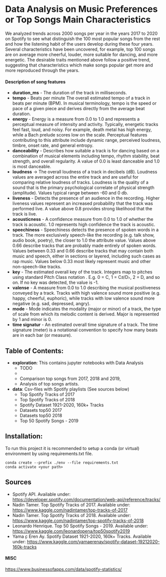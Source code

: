 # Data Analysis on Music Preferences or Top Songs Main Characteristics
We analyzed trends across 2000 songs per year in the years 2017 to 2020 on Spotify to see what distinguish the 100 most popular songs from the rest and how the listening habit of the users develop during these four years. Several characteristics have been uncovered, for example, top 100 songs are on average more cheerful, louder, more suitable for dancing, and more energetic. The desirable traits mentioned above follow a positive trend, suggesting that characteristics which make songs popular get more and more reproduced through the years.

#### Description of song features
- **duration_ms** - The duration of the track in milliseconds.
- **tempo** - Beats per minute The overall estimated tempo of a track in beats per minute (BPM). In musical terminology, tempo is the speed or pace of a given piece and derives directly from the average beat duration.
- **energy** - Energy is a measure from 0.0 to 1.0 and represents a perceptual measure of intensity and activity. Typically, energetic tracks feel fast, loud, and noisy. For example, death metal has high energy, while a Bach prelude scores low on the scale. Perceptual features contributing to this attribute include dynamic range, perceived loudness, timbre, onset rate, and general entropy.
- **danceability** - Describes how suitable a track is for dancing based on a combination of musical elements including tempo, rhythm stability, beat strength, and overall regularity. A value of 0.0 is least danceable and 1.0 is most danceable.
- **loudness** -> The overall loudness of a track in decibels (dB). Loudness values are averaged across the entire track and are useful for comparing relative loudness of tracks. Loudness is the quality of a sound that is the primary psychological correlate of physical strength (amplitude). Values typical range between -60 and 0 db.
- **liveness** - Detects the presence of an audience in the recording. Higher liveness values represent an increased probability that the track was performed live. A value above 0.8 provides strong likelihood that the track is live.
- **acousticness** - A confidence measure from 0.0 to 1.0 of whether the track is acoustic. 1.0 represents high confidence the track is acoustic.
- **speechiness** - Speechiness detects the presence of spoken words in a track. The more exclusively speech-like the recording (e.g. talk show, audio book, poetry), the closer to 1.0 the attribute value. Values above 0.66 describe tracks that are probably made entirely of spoken words. Values between 0.33 and 0.66 describe tracks that may contain both music and speech, either in sections or layered, including such cases as rap music. Values below 0.33 most likely represent music and other non-speech-like tracks.
- **key** - The estimated overall key of the track. Integers map to pitches using standard Pitch Class notation . E.g. 0 = C, 1 = C♯/D♭, 2 = D, and so on. If no key was detected, the value is -1.
- **valense** - A measure from 0.0 to 1.0 describing the musical positiveness conveyed by a track. Tracks with high valence sound more positive (e.g. happy, cheerful, euphoric), while tracks with low valence sound more negative (e.g. sad, depressed, angry).
- **mode** - Mode indicates the modality (major or minor) of a track, the type of scale from which its melodic content is derived. Major is represented by 1 and minor is 0.
- **time signatur** - An estimated overall time signature of a track. The time signature (meter) is a notational convention to specify how many beats are in each bar (or measure).


## **Table of Contents**:
  - **exploration**: This contains jupyter notebooks with Data Analysis
    - TODO
    -
    - Comparison top songs from 2017, 2018 and 2019,
    - Analysis of top songs artists.
  - **data**: Csv-files with Spotify playlists (See sources below)
    - Top Spotify Tracks of 2017
    - Top Spotify Tracks of 2018
    - Spotify Dataset 1921-2020, 160k+ Tracks
    - Datasets top50 2017
    - Datasets top50 2018
    - Top 50 Spotify Songs - 2019

## **Installation**:
To run this project it is recommended to setup a conda (or virtual) environment by using requirements.txt file.

```
conda create --prefix ./env --file requirements.txt
conda activate <your path>

```


## Sources
- Spotify API. Available under:  https://developer.spotify.com/documentation/web-api/reference/tracks/
- Nadin Tamer. Top Spotify Tracks of 2017. Available under: https://www.kaggle.com/nadintamer/top-tracks-of-2017
- Nadin Tamer. Top Spotify Tracks of 2018. Available under: https://www.kaggle.com/nadintamer/top-spotify-tracks-of-2018
- Leonardo  Henrique.  Top  50  Spotify  Songs  -  2019. Available   under: https://www.kaggle.com/leonardopena/top50spotify2019
- Yama ̧c Eren Ay. Spotify Dataset 1921-2020, 160k+ Tracks. Available under: https://www.kaggle.com/yamaerenay/spotify-dataset-19212020-160k-tracks


#### MISC

https://www.businessofapps.com/data/spotify-statistics/
